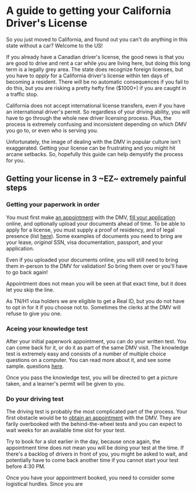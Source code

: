 # A guide to getting your California Driver's License

So you just moved to California, and found out you can't do anything in this state without a car? Welcome to the US!

If you already have a Canadian driver's license, the good news is that you are good to drive and rent a car while you are living here, but doing this long term is a legally grey area. The state does recognize foreign licenses, but you have to *apply* for a California driver's license within ten days of becoming a resident. There will be no automatic consequences if you fail to do this, but you are risking a pretty hefty fine ($1000+) if you are caught in a traffic stop.

California does not accept international license transfers, even if you have an international driver's permit. So regardless of your driving ability, you will have to go through the whole new driver licensing process. Plus, the process is extremely confusing and inconsistent depending on which DMV you go to, or even who is serving you.

Unfortunately, the image of dealing with the DMV in popular culture isn't exaggerated. Getting your license can be frustrating and you might hit arcane setbacks. So, hopefully this guide can help demystify the process for you.

## Getting your license in 3 ~EZ~ extremely painful steps


### Getting your paperwork in order

You must first make [an appointment](https://www.dmv.ca.gov/portal/make-an-appointment/) with the DMV, [fill your application](https://www.dmv.ca.gov/portal/driver-licenses-identification-cards/dl-id-online-app-edl-44/) online, and optionally upload your documents ahead of time. To be able to apply for a license, you must supply a proof of residency, and of legal presence (list [here](https://www.dmv.ca.gov/portal/driver-licenses-identification-cards/real-id/how-do-i-get-a-real-id/real-id-checklist/)). Some examples of documents you need to bring are your lease, *original* SSN, visa documentation, passport, and your application.

Even if you uploaded your documents online, you will still need to bring them in-person to the DMV for validation! So bring them over or you'll have to go back again!

Appointment does not mean you will be seen at that exact time, but it does let you skip the line.

As TN/H1 visa holders we are eligible to get a Real ID, but you do not have to opt in for it if you choose not to. Sometimes the clerks at the DMV will refuse to give you one.



### Aceing your knowledge test
After your initial paperwork appointment, you can do your written test. You can come back for it, or do it as part of the same DMV visit. The knowledge test is extremely easy and consists of a number of multiple choice questions on a computer. You can read more about it, and see some sample. questions [here](https://www.dmv.ca.gov/portal/driver-licenses-identification-cards/preparing-for-knowledge-and-drive-tests/).

Once you pass the knowledge test, you will be directed to get a picture taken, and a learner's permit will be given to you.


### Do your driving test

The driving test is probably the most complicated part of the process. Your first obstacle would be to [obtain an appointment](https://www.dmv.ca.gov/wasapp/foa/findDriveTest.do) with the DMV. They are farily overbooked with the behind-the-wheel tests and you can expect to wait weeks for an available time slot for your test.

Try to book for a slot earlier in the day, because once again, the appointment time does not mean you will be doing your test at the time. If there's a backlog of drivers in front of you, you might be asked to wait, and potentially have to come back another time if you cannot start your test before 4:30 PM.

Once you have your appointment booked, you need to consider some logistical hurdles. Since you are 
